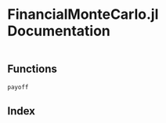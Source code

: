 # FinancialMonteCarlo.jl Documentation

```@contents
```

## Functions

```@docs
payoff
```

## Index

```@index
```